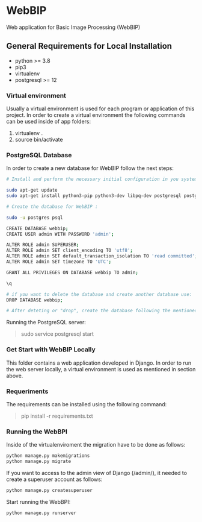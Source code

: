 # WebBIP
Web application for Basic Image Processing (WebBIP)

## General Requirements for Local Installation

- python >= 3.8
- pip3
- virtualenv
- postgresql >= 12

### Virtual environment

Usually a virtual environment is used for each program or application of this project. In order to create a virtual environment the following commands can be used inside of app folders:

1. virtualenv .
2. source bin/activate

### PostgreSQL Database

In order to create a new database for WebBIP follow the next steps:

```bash
# Install and perform the necessary initial configuration in you system. Install the packages from the repositories by typing:

sudo apt-get update
sudo apt-get install python3-pip python3-dev libpq-dev postgresql postgresql-contrib

# Create the database for WebBIP :

sudo -u postgres psql

CREATE DATABASE webbip; 
CREATE USER admin WITH PASSWORD 'admin';

ALTER ROLE admin SUPERUSER;
ALTER ROLE admin SET client_encoding TO 'utf8';
ALTER ROLE admin SET default_transaction_isolation TO 'read committed';
ALTER ROLE admin SET timezone TO 'UTC';

GRANT ALL PRIVILEGES ON DATABASE webbip TO admin;

\q

# if you want to delete the database and create another database use:
DROP DATABASE webbip; 

# After deteting or "drop", create the database following the mentioned commands

```

Running the PostgreSQL server:

> sudo service postgresql start

### Get Start with WebBIP Locally

This folder contains a web application developed in Django.
In order to run the web server locally, a virtual environment is used as mentioned in section above.

### Requeriments

The requirements can be installed using the following command:

> pip install -r requirements.txt

### Running the WebBPI

Inside of the virtualenviroment the migration have to be done as follows:

```bash
python manage.py makemigrations
python manage.py migrate
```

If you want to access to the admin view of Django (/admin/), it needed to create a superuser account as follows:

```bash
python manage.py createsuperuser
```
Start running the WebBPI:

```bash
python manage.py runserver
```
